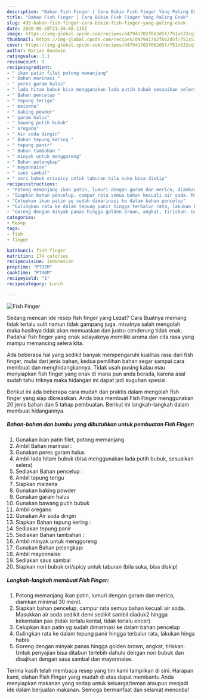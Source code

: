 ```yaml
---
description: "Bahan Fish Finger | Cara Bikin Fish Finger Yang Paling Enak"
title: "Bahan Fish Finger | Cara Bikin Fish Finger Yang Paling Enak"
slug: 495-bahan-fish-finger-cara-bikin-fish-finger-yang-paling-enak
date: 2020-05-28T21:34:08.115Z
image: https://img-global.cpcdn.com/recipes/d47941702f662d5f/751x532cq70/fish-finger-foto-resep-utama.jpg
thumbnail: https://img-global.cpcdn.com/recipes/d47941702f662d5f/751x532cq70/fish-finger-foto-resep-utama.jpg
cover: https://img-global.cpcdn.com/recipes/d47941702f662d5f/751x532cq70/fish-finger-foto-resep-utama.jpg
author: Marian Goodwin
ratingvalue: 3.1
reviewcount: 9
recipeingredient:
- " ikan patin filet potong memanjang"
- " Bahan marinasi "
- " peres garam halus"
- " lada hitam bubuk bisa menggunakan lada putih bubuk sesuaikan selera"
- " Bahan pencelup "
- " tepung terigu"
- " maizena"
- " baking powder"
- " garam halus"
- " bawang putih bubuk"
- " oregano"
- " Air soda dingin"
- " Bahan tepung kering "
- " tepung panir"
- " Bahan tambahan "
- " minyak untuk menggoreng"
- " Bahan pelengkap"
- " mayonnaise"
- " saus sambal"
- " nori bubuk orispicy untuk taburan bila suka bisa diskip"
recipeinstructions:
- "Potong memanjang ikan patin, lumuri dengan garam dan merica, diamkan minimal 30 menit."
- "Siapkan bahan pencelup, campur rata semua bahan kecuali air soda. Masukkan air soda sedikit demi sedikit sambil diaduk2 hingga kekentalan pas (tidak terlalu kental, tidak terlalu encer)"
- "Celupkan ikan patin yg sudah dimarinasi ke dalam bahan pencelup"
- "Gulingkan rata ke dalam tepung panir hingga terbalur rata, lakukan hinga habis"
- "Goreng dengan minyak panas hingga golden brown, angkat, tiriskan. Untuk penyajian bisa ditaburi terlebih dahulu dengan nori bubuk dan disajikan dengan saus sambal dan mayonnaise."
categories:
- Resep
tags:
- fish
- finger

katakunci: fish finger 
nutrition: 174 calories
recipecuisine: Indonesian
preptime: "PT37M"
cooktime: "PT40M"
recipeyield: "1"
recipecategory: Lunch

---
```



![Fish Finger](https://img-global.cpcdn.com/recipes/d47941702f662d5f/751x532cq70/fish-finger-foto-resep-utama.jpg)

Sedang mencari ide resep fish finger yang Lezat? Cara Buatnya memang tidak terlalu sulit namun tidak gampang juga. misalnya salah mengolah maka hasilnya tidak akan memuaskan dan justru cenderung tidak enak. Padahal fish finger yang enak selayaknya memiliki aroma dan cita rasa yang mampu memancing selera kita.



Ada beberapa hal yang sedikit banyak mempengaruhi kualitas rasa dari fish finger, mulai dari jenis bahan, kedua pemilihan bahan segar sampai cara membuat dan menghidangkannya. Tidak usah pusing kalau mau menyiapkan fish finger yang enak di mana pun anda berada, karena asal sudah tahu triknya maka hidangan ini dapat jadi suguhan spesial.


Berikut ini ada beberapa cara mudah dan praktis dalam mengolah fish finger yang siap dikreasikan. Anda bisa membuat Fish Finger menggunakan 20 jenis bahan dan 5 tahap pembuatan. Berikut ini langkah-langkah dalam membuat hidangannya.

<!--inarticleads1-->

##### Bahan-bahan dan bumbu yang dibutuhkan untuk pembuatan Fish Finger:

1. Gunakan  ikan patin filet, potong memanjang
1. Ambil  Bahan marinasi :
1. Gunakan  peres garam halus
1. Ambil  lada hitam bubuk (bisa menggunakan lada putih bubuk, sesuaikan selera)
1. Sediakan  Bahan pencelup :
1. Ambil  tepung terigu
1. Siapkan  maizena
1. Gunakan  baking powder
1. Gunakan  garam halus
1. Gunakan  bawang putih bubuk
1. Ambil  oregano
1. Gunakan  Air soda dingin
1. Siapkan  Bahan tepung kering :
1. Sediakan  tepung panir
1. Sediakan  Bahan tambahan :
1. Ambil  minyak untuk menggoreng
1. Gunakan  Bahan pelengkap:
1. Ambil  mayonnaise
1. Sediakan  saus sambal
1. Siapkan  nori bubuk ori/spicy untuk taburan (bila suka, bisa diskip)




<!--inarticleads2-->

##### Langkah-langkah membuat Fish Finger:

1. Potong memanjang ikan patin, lumuri dengan garam dan merica, diamkan minimal 30 menit.
1. Siapkan bahan pencelup, campur rata semua bahan kecuali air soda. Masukkan air soda sedikit demi sedikit sambil diaduk2 hingga kekentalan pas (tidak terlalu kental, tidak terlalu encer)
1. Celupkan ikan patin yg sudah dimarinasi ke dalam bahan pencelup
1. Gulingkan rata ke dalam tepung panir hingga terbalur rata, lakukan hinga habis
1. Goreng dengan minyak panas hingga golden brown, angkat, tiriskan. Untuk penyajian bisa ditaburi terlebih dahulu dengan nori bubuk dan disajikan dengan saus sambal dan mayonnaise.




Terima kasih telah membaca resep yang tim kami tampilkan di sini. Harapan kami, olahan Fish Finger yang mudah di atas dapat membantu Anda menyiapkan makanan yang sedap untuk keluarga/teman ataupun menjadi ide dalam berjualan makanan. Semoga bermanfaat dan selamat mencoba!
